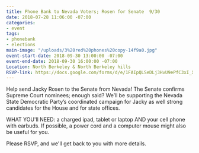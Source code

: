```yaml
---
title: Phone Bank to Nevada Voters; Rosen for Senate  9/30
date: 2018-07-28 11:06:00 -07:00
categories:
- event
tags:
- phonebank
- elections
main-image: "/uploads/3%20red%20phones%20copy-14f9a0.jpg"
event-start-date: 2018-09-30 13:00:00 -07:00
event-end-date: 2018-09-30 16:00:00 -07:00
Location: North Berkeley & North Berkeley hills
RSVP-link: https://docs.google.com/forms/d/e/1FAIpQLSeDLj3HvU9ePfC3xI_XNLARBWnFJRDunpe48rgEY3qJFqFY6Q/viewform
---
```


Help send Jacky Rosen to the Senate from Nevada! The Senate confirms Supreme Court nominees; enough said?  We’ll be supporting the Nevada State Democratic Party’s coordinated campaign for Jacky as well strong candidates for the House and for state offices. 

WHAT YOU'll NEED: a charged ipad, tablet or laptop AND your cell phone with earbuds.  If possible, a power cord and a computer mouse might also be useful for you.

Please RSVP, and we'll get back to you with more details.